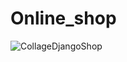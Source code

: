 # Online_shop
![CollageDjangoShop](https://user-images.githubusercontent.com/58872563/89207120-14666e00-d5dc-11ea-8dc8-bffdea6e5c8c.jpg)
